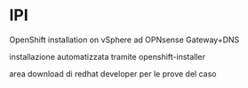 # IPI
OpenShift installation on vSphere ad OPNsense Gateway+DNS

installazione automatizzata tramite openshift-installer

area download di redhat developer per le prove del caso



